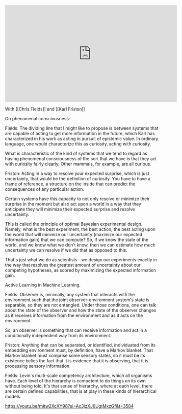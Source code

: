 <iframe width="560" height="315" src="https://www.youtube.com/embed/mitw2XcXY98?si=GCu1dw1EmgPYqPQU" title="YouTube video player" frameborder="0" allow="accelerometer; autoplay; clipboard-write; encrypted-media; gyroscope; picture-in-picture; web-share" allowfullscreen></iframe>

With [[Chris Fields]] and [[Karl Friston]]

On phenomenal consciousness:

Fields: The dividing line that I might like to propose is between systems that are capable of acting to get more information in the future, which Karl has characterized in his work as acting in pursuit of epistemic value. In ordinary language, one would characterize this as curiosity, acting with curiosity.

What is characteristic of the kind of systems that we tend to regard as having phenomenal consciousness of the sort that we have is that they act with curiosity fairly clearly. Other mammals, for example, are all curious.

Friston: Acting in a way to resolve your expected surprise, which is just uncertainty, that would be the definition of curiosity. You have to have a frame of reference, a structure on the inside that can predict the consequences of any particular action.

Certain systems have this capacity to not only resolve or minimize their surprise in the moment but also act upon a world in a way that they anticipate they will minimize their expected surprise and resolve uncertainty.

This is called the principle of optimal Bayesian experimental design. Namely, what is the best experiment, the best action, the best acting upon the world that will minimize our uncertainty (maximize our expected information gain) that we can compute? So, if we know the state of the world, and we know what we don't know, then we can estimate how much uncertainty we can resolve if we did that as opposed to this.

That's just what we do as scientists—we design our experiments exactly in the way that resolves the greatest amount of uncertainty about our competing hypotheses, as scored by maximizing the expected information gain.

Active Learning in Machine Learning.

Fields: Observer is, minimally, any system that interacts with the environment such that the joint observer-environment system's state is separable, so they are not entangled. Under those conditions, one can talk about the state of the observer and how the state of the observer changes as it receives information from the environment and as it acts on the environment.

So, an observer is something that can receive information and act in a conditionally independent way from its environment.

Friston: Anything that can be separated, or identified, individuated from its embedding environment must, by definition, have a Markov blanket. That Markov blanket must comprise some sensory states, so it must be its existence belies the fact that it is evidence that it is observing, that it is processing sensory information.

Fields: Levin's multi-scale competency architecture, which all organisms have. Each level of the hierarchy is competent to do things on its own without being told. It's that sense of hierarchy, where at each level, there are certain defined capabilities, that is at play in these kinds of hierarchical models.

https://youtu.be/mitw2XcXY98?si=Ac3jzXJ6UgtMxzGf&t=3584
